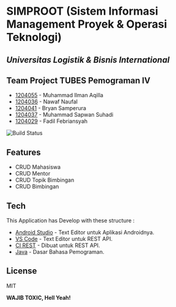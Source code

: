 # SIMPROOT (Sistem Informasi Management Proyek & Operasi Teknologi)
## _Universitas Logistik & Bisnis International_

## Team Project TUBES Pemograman IV

- [1204055](https://github.com/ilmanaqilaa) - Muhammad Ilman Aqilla
- [1204036](https://github.com/nawafnaofal) - Nawaf Naufal
- [1204041](https://github.com/BryanFlava) - Bryan Samperura
- [1204037](https://github.com/safwansheamus) - Muhammad Sapwan Suhadi
- [1204029](https://github.com/fadilfebriansyah) - Fadil Febriansyah

![Build Status](https://android.tutorials24x7.com/uploads/2021-05-07/banner/0-configure-jdk-java-sdk-path-android-studio-banner.jpg)

## Features

- CRUD Mahasiswa
- CRUD Mentor
- CRUD Topik Bimbingan
- CRUD Bimbingan

## Tech

This Application has Develop with these structure :

- [Android Studio](https://developer.android.com/studio) - Text Editor untuk Aplikasi Androidnya.
- [VS Code](https://code.visualstudio.com/) - Text Editor untuk REST API.
- [CI REST](https://github.com/chriskacerguis/codeigniter-restserver) - Dibuat untuk REST API.
- [Java](https://www.java.com/en/) - Dasar Bahasa Pemograman.


## License

MIT

**WAJIB TOXIC, Hell Yeah!**

[//]: # (These are reference links used in the body of this note and get stripped out when the markdown processor does its job. There is no need to format nicely because it shouldn't be seen. Thanks SO - http://stackoverflow.com/questions/4823468/store-comments-in-markdown-syntax)

[dill]: <https://github.com/joemccann/dillinger>
[git-repo-url]: <https://github.com/joemccann/dillinger.git>
[john gruber]: <http://daringfireball.net>
[df1]: <http://daringfireball.net/projects/markdown/>
[markdown-it]: <https://github.com/markdown-it/markdown-it>
[Ace Editor]: <http://ace.ajax.org>
[node.js]: <http://nodejs.org>
[Twitter Bootstrap]: <http://twitter.github.com/bootstrap/>
[jQuery]: <http://jquery.com>
[@tjholowaychuk]: <http://twitter.com/tjholowaychuk>
[express]: <http://expressjs.com>
[AngularJS]: <http://angularjs.org>
[Gulp]: <http://gulpjs.com>

[PlDb]: <https://github.com/joemccann/dillinger/tree/master/plugins/dropbox/README.md>
[PlGh]: <https://github.com/joemccann/dillinger/tree/master/plugins/github/README.md>
[PlGd]: <https://github.com/joemccann/dillinger/tree/master/plugins/googledrive/README.md>
[PlOd]: <https://github.com/joemccann/dillinger/tree/master/plugins/onedrive/README.md>
[PlMe]: <https://github.com/joemccann/dillinger/tree/master/plugins/medium/README.md>
[PlGa]: <https://github.com/RahulHP/dillinger/blob/master/plugins/googleanalytics/README.md>
